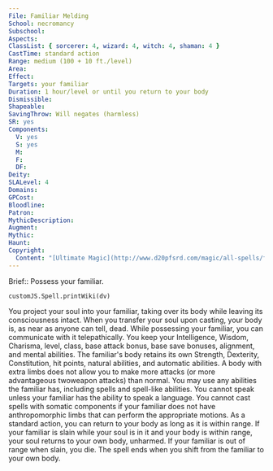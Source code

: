```yaml
---
File: Familiar Melding
School: necromancy
Subschool: 
Aspects: 
ClassList: { sorcerer: 4, wizard: 4, witch: 4, shaman: 4 }
CastTime: standard action
Range: medium (100 + 10 ft./level)
Area: 
Effect: 
Targets: your familiar
Duration: 1 hour/level or until you return to your body
Dismissible: 
Shapeable: 
SavingThrow: Will negates (harmless)
SR: yes
Components:
  V: yes
  S: yes
  M: 
  F: 
  DF: 
Deity: 
SLALevel: 4
Domains: 
GPCost: 
Bloodline: 
Patron: 
MythicDescription: 
Augment: 
Mythic: 
Haunt: 
Copyright:
  Content: "[Ultimate Magic](http://www.d20pfsrd.com/magic/all-spells/f/familiar-melding)"
---
```

Brief:: Possess your familiar.

```dataviewjs
customJS.Spell.printWiki(dv)
```

You project your soul into your familiar, taking over its body while leaving its consciousness intact. When you transfer your soul upon casting, your body is, as near as anyone can tell, dead.  While possessing your familiar, you can communicate with it telepathically. You keep your Intelligence, Wisdom, Charisma, level, class, base attack bonus, base save bonuses, alignment, and mental abilities. The familiar's body retains its own Strength, Dexterity, Constitution, hit points, natural abilities, and automatic abilities. A body with extra limbs does not allow you to make more attacks (or more advantageous twoweapon attacks) than normal. You may use any abilities the familiar has, including spells and spell-like abilities. You cannot speak unless your familiar has the ability to speak a language. You cannot cast spells with somatic components if your familiar does not have anthropomorphic limbs that can perform the appropriate motions.  As a standard action, you can return to your body as long as it is within range. If your familiar is slain while your soul is in it and your body is within range, your soul returns to your own body, unharmed. If your familiar is out of range when slain, you die.  The spell ends when you shift from the familiar to your own body.

